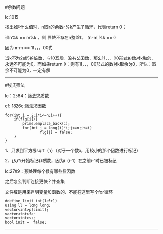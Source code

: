 #余数问题

lc:1015 

找出k是什么值时，n取k的余数n%k产生了循环，代表return 0；

设n%k == m%k ，则 要使不存在n整除k， (n-m)%k == 0

因为 n-m == 11，，，00式

当k不为2或5的倍数，与10互质，没有公因数，那么11，，，00形式的数对k取余，永远不可能为0，而如果return 0：则有11，，，00形式的数对k取余为0，所以：取余不可能为0，一定有解
***
#埃氏筛法

lc：2584：筛法求质数

cf: 1826c:筛法求因数
```
for(int i = 2;i*i<=n;i++){
    if(flg[i]){
        prime.emplace_back(i);
        for(int j = long(i)*i;j<=n;j+=i)
                flg[j] = false; 
    }
}
```
1、只求到平方根sqrt（n）（对于一个数x，用较小的那个因数进行标记）

2、j从i*i开始标记非质数，因为i（i-1）在之前i-1时已被标记

lc:2709：预处理每个数有哪些质因数

之后怎么判断连接更快？并查集

文件域是用来声明变量和函数的，不能在这里写个for循环
```
#define limit int(1e5+1)
using ll = long long;
vector<int>p[limit];
vector<int>fa;
vector<int>sz;
bool init =  false;
```
***



